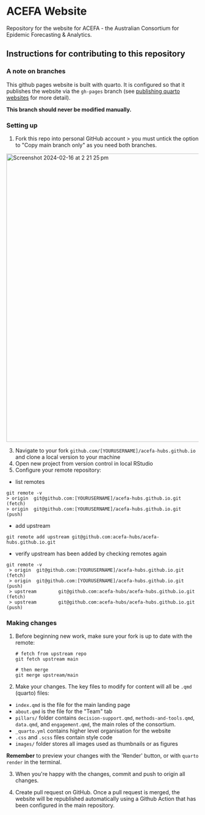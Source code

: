 # ACEFA Website

Repository for the website for ACEFA - the Australian Consortium for Epidemic Forecasting & Analytics.

## Instructions for contributing to this repository

### A note on branches

This github pages website is built with quarto. It is configured so that it publishes the website via the `gh-pages` branch (see [publishing quarto websites](https://quarto.org/docs/publishing/github-pages.html#publish-command) for more detail).

**This branch should never be modified manually.**

### Setting up

1.  Fork this repo into personal GitHub account > you must untick the option to "Copy main branch only" as you need both branches. 
 <img width="755" alt="Screenshot 2024-02-16 at 2 21 25 pm" src="https://github.com/acefa-hubs/acefa-hubs.github.io/assets/11023506/7c9e2890-4200-4a24-9e27-24bbfda7d3d1">

3.  Navigate to your fork `github.com/[YOURUSERNAME]/acefa-hubs.github.io` and clone a local version to your machine
4.  Open new project from version control in local RStudio
5.  Configure your remote repository:

-   list remotes

```         
git remote -v
> origin  git@github.com:[YOURUSERNAME]/acefa-hubs.github.io.git (fetch)
> origin  git@github.com:[YOURUSERNAME]/acefa-hubs.github.io.git (push)
```

-   add upstream

```         
git remote add upstream git@github.com:acefa-hubs/acefa-hubs.github.io.git
```

-   verify upstream has been added by checking remotes again

```         
git remote -v
 > origin  git@github.com:[YOURUSERNAME]/acefa-hubs.github.io.git (fetch)
 > origin  git@github.com:[YOURUSERNAME]/acefa-hubs.github.io.git (push)
 > upstream        git@github.com:acefa-hubs/acefa-hubs.github.io.git (fetch)
 > upstream        git@github.com:acefa-hubs/acefa-hubs.github.io.git (push)
```

### Making changes

1.  Before beginning new work, make sure your fork is up to date with the remote:

    ```         
    # fetch from upstream repo
    git fetch upstream main

    # then merge
    git merge upstream/main
    ```

2.  Make your changes. The key files to modify for content will all be `.qmd` (quarto) files:

-   `index.qmd` is the file for the main landing page
-   `about.qmd` is the file for the "Team" tab
-   `pillars/` folder contains `decision-support.qmd`, `methods-and-tools.qmd`, `data.qmd`, and `engagement.qmd`, the main roles of the consortium.
-   `_quarto.yml` contains higher level organisation for the website
-   `.css` and `.scss` files contain style code
-   `images/` folder stores all images used as thumbnails or as figures

**Remember** to preview your changes with the 'Render' button, or with `quarto render` in the terminal.

3.  When you're happy with the changes, commit and push to origin all changes.

4.  Create pull request on GitHub. Once a pull request is merged, the website will be republished automatically using a Github Action that has been configured in the main repository.
